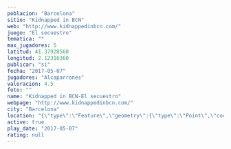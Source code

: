 ```yaml
---
poblacion: "Barcelona"
sitio: "Kidnapped in BCN"
web: "http://www.kidnappedinbcn.com/"
juego: "El secuestro"
tematica: ""
max_jugadores: 5
latitud: 41.37928560
longitud: 2.12316360
publicar: "si"
fecha: "2017-05-07"
jugadores: "Alcaparrones"
valoracion: 4.5
foto: ""
name: "Kidnapped in BCN-El secuestro"
webpage: "http://www.kidnappedinbcn.com/"
city: "Barcelona"
location: "{\"type\":\"Feature\",\"geometry\":{\"type\":\"Point\",\"coordinates\":[2.1231636,41.3792856]}}"
active: true
play_date: "2017-05-07"
rating: null
---
```

